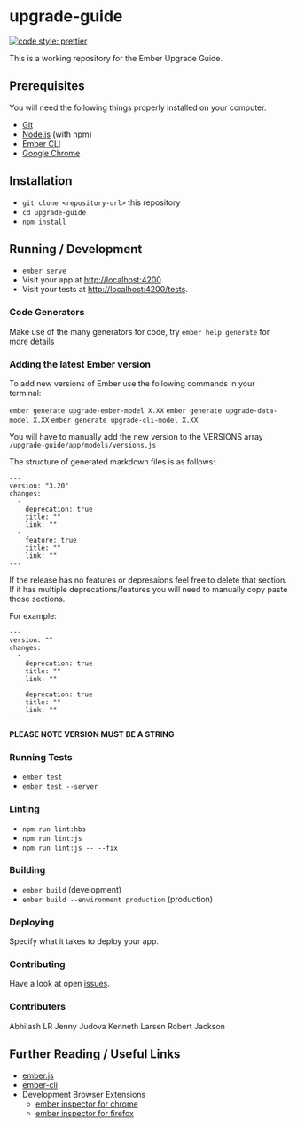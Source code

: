 # upgrade-guide

[![code style: prettier](https://img.shields.io/badge/code_style-prettier-ff69b4.svg?style=flat-square)](https://github.com/prettier/prettier)

This is a working repository for the Ember Upgrade Guide.

## Prerequisites

You will need the following things properly installed on your computer.

* [Git](https://git-scm.com/)
* [Node.js](https://nodejs.org/) (with npm)
* [Ember CLI](https://ember-cli.com/)
* [Google Chrome](https://google.com/chrome/)

## Installation

* `git clone <repository-url>` this repository
* `cd upgrade-guide`
* `npm install`

## Running / Development

* `ember serve`
* Visit your app at [http://localhost:4200](http://localhost:4200).
* Visit your tests at [http://localhost:4200/tests](http://localhost:4200/tests).

### Code Generators

Make use of the many generators for code, try `ember help generate` for more details

### Adding the latest Ember version 
To add new versions of Ember use the following commands in your terminal:

```ember generate upgrade-ember-model X.XX```
```ember generate upgrade-data-model X.XX```
```ember generate upgrade-cli-model X.XX```

You will have to manually add the new version to the VERSIONS array
```/upgrade-guide/app/models/versions.js```

The structure of generated markdown files is as follows:

```
---
version: "3.20"
changes:
  -
    deprecation: true
    title: ""
    link: ""
  -
    feature: true
    title: ""
    link: ""
---
```

If the release has no features or depresaions feel free to delete that section. If it has multiple deprecations/features you will need to manually copy paste those sections. 

For example:

```
---
version: ""
changes:
  -
    deprecation: true
    title: ""
    link: ""
  -
    deprecation: true
    title: ""
    link: ""
---
```

**PLEASE NOTE VERSION MUST BE A STRING**

### Running Tests

* `ember test`
* `ember test --server`

### Linting

* `npm run lint:hbs`
* `npm run lint:js`
* `npm run lint:js -- --fix`

### Building

* `ember build` (development)
* `ember build --environment production` (production)

### Deploying

Specify what it takes to deploy your app.

### Contributing

Have a look at open [issues](https://github.com/ember-learn/upgrade-guide/issues). 

### Contributers
Abhilash LR
Jenny Judova
Kenneth Larsen 
Robert Jackson 

## Further Reading / Useful Links

* [ember.js](https://emberjs.com/)
* [ember-cli](https://ember-cli.com/)
* Development Browser Extensions
  * [ember inspector for chrome](https://chrome.google.com/webstore/detail/ember-inspector/bmdblncegkenkacieihfhpjfppoconhi)
  * [ember inspector for firefox](https://addons.mozilla.org/en-US/firefox/addon/ember-inspector/)
